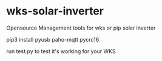 # wks-solar-inverter
Opensource Management tools for wks or pip solar inverter


pip3 install pyusb  paho-mqtt pycrc16


run test.py to test it's working for your WKS
